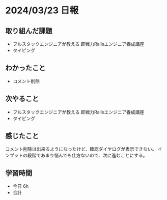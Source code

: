 # 2024/03/23 日報

## 取り組んだ課題
- フルスタックエンジニアが教える 即戦力Railsエンジニア養成講座
- タイピング

## わかったこと
- コメント削除

## 次やること
- フルスタックエンジニアが教える 即戦力Railsエンジニア養成講座
- タイピング

## 感じたこと
コメント削除は出来るようになったけど、確認ダイヤログが表示できない。
インプットの段階であまり悩んでも仕方ないので、次に進むことにする。

## 学習時間
- 今日 6h
- 合計 
